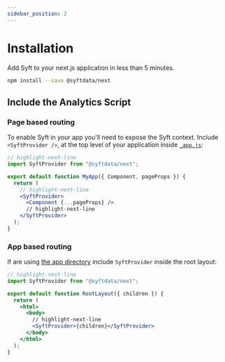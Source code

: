 ```yaml
---
sidebar_position: 2
---
```


# Installation

Add Syft to your next.js application in less than 5 minutes.

```bash npm2yarn
npm install --save @syftdata/next
```

## Include the Analytics Script

### Page based routing

To enable Syft in your app you'll need to expose the Syft context. Include `<SyftProvider />`, at the top level of your application inside [`_app.js`](https://nextjs.org/docs/advanced-features/custom-app):

```jsx title="src/pages/_app.tsx"
// highlight-next-line
import SyftProvider from "@syftdata/next";

export default function MyApp({ Component, pageProps }) {
  return (
    // highlight-next-line
    <SyftProvider>
      <Component {...pageProps} />
      // highlight-next-line
    </SyftProvider>
  );
}
```

### App based routing

If are using [the app directory](https://beta.nextjs.org/docs/routing/fundamentals#the-app-directory) include `SyftProvider` inside the root layout:

```jsx title="src/app/layout.tsx"
// highlight-next-line
import SyftProvider from "@syftdata/next";

export default function RootLayout({ children }) {
  return (
    <html>
      <body>
        // highlight-next-line
        <SyftProvider>{children}</SyftProvider>
      </body>
    </html>
  );
}
```
